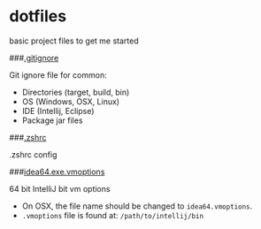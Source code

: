 # dotfiles
basic project files to get me started

###[.gitignore](https://github.com/jimador/dotfiles/blob/master/.gitignore)

Git ignore file for common:
  * Directories (target, build, bin)
  * OS (Windows, OSX, Linux)
  * IDE (Intellij, Eclipse)
  * Package jar files

###[.zshrc](https://github.com/jimador/dotfiles/blob/master/.zshrc)

.zshrc config

###[idea64.exe.vmoptions](https://github.com/jimador/dotfiles/blob/master/idea64.exe.vmoptions)

64 bit IntelliJ bit vm options

  * On OSX, the file name should be changed to `idea64.vmoptions`. 
  * `.vmoptions` file is found at: `/path/to/intellij/bin`
